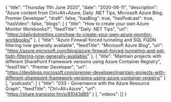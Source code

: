 {
  "title": "Thursday 11th June 2020",
  "date": "2020-06-11",
  "description": "Azure content from Ctrl+Alt+Azure, Daily .NET Tips, Microsoft Azure Blog, Premier Developer",
  "draft": false,
  "hasBlog": true,
  "hasPodcast": true,
  "hasVideo": false,
  "blogs": [
    {
      "title": "How to create your own Azure Monitor Workbooks?",
      "feedTitle": "Daily .NET Tips",
      "url": "https://dailydotnettips.com/how-to-create-your-own-azure-monitor-workbooks/"
    },
    {
      "title": "Azure Firewall forced tunneling and SQL FQDN filtering now generally available",
      "feedTitle": "Microsoft Azure Blog",
      "url": "https://azure.microsoft.com/blog/azure-firewall-forced-tunneling-and-sql-fqdn-filtering-now-generally-available/"
    },
    {
      "title": "Maintain projects with different SharePoint Framework versions using Azure Container Registry",
      "feedTitle": "Premier Developer",
      "url": "https://devblogs.microsoft.com/premier-developer/maintain-projects-with-different-sharepoint-framework-versions-using-azure-container-registry/"
    }
  ],
  "podcasts": [
    {
      "title": "033 - Governance with the Azure Resource Graph",
      "feedTitle": "Ctrl+Alt+Azure",
      "url": "https://share.transistor.fm/s/81043d85"
    }
  ],
  "videos": []
}